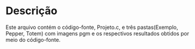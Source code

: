 # Descrição
Este arquivo contém o código-fonte, Projeto.c, e três pastas(Exemplo, Pepper, Totem) com imagens pgm e os respectivos resultados obtidos por meio do código-fonte.
